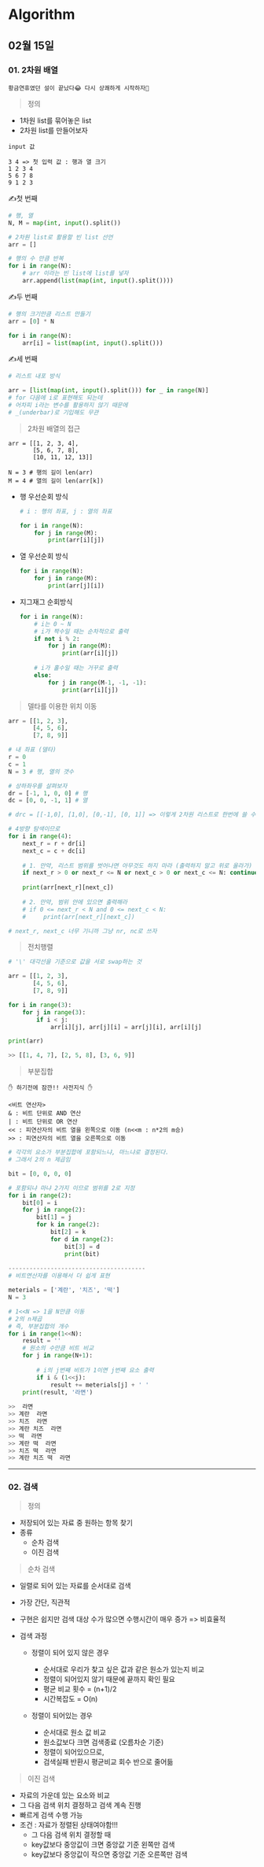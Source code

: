 # Algorithm

## 02월 15일

### 01. 2차원 배열

`황금연휴였던 설이 끝났다😂 다시 상쾌하게 시작하자💪`

> 정의

- 1차원  list를 묶어놓은 list
- 2차원 list를 만들어보자

```
input 값

3 4 => 첫 입력 값 : 행과 열 크기
1 2 3 4
5 6 7 8
9 1 2 3
```



✍첫 번째

```python
# 행, 열
N, M = map(int, input().split())

# 2차원 list로 활용할 빈 list 선언
arr = []

# 행의 수 만큼 반복
for i in range(N):
    # arr 이라는 빈 list에 list를 넣자
    arr.append(list(map(int, input().split())))
```

✍두 번째

```python
# 행의 크기만큼 리스트 만들기
arr = [0] * N

for i in range(N):
    arr[i] = list(map(int, input().split()))
```

✍세 번째

```python
# 리스트 내포 방식

arr = [list(map(int, input().split())) for _ in range(N)]
# for 다음에 i로 표현해도 되는데
# 어차피 i라는 변수를 활용하지 않기 때문에
# _(underbar)로 기입해도 무관
```



> 2차원 배열의 접근

```
arr = [[1, 2, 3, 4],
       [5, 6, 7, 8],
       [10, 11, 12, 13]]

N = 3 # 행의 길이 len(arr)
M = 4 # 열의 길이 len(arr[k])
```



- 행 우선순회 방식

  ```python
  # i : 행의 좌표, j : 열의 좌표
  
  for i in range(N):
      for j in range(M):
          print(arr[i][j])
  ```

- 열 우선순회 방식

  ```python
  for i in range(N):
      for j in range(M):
          print(arr[j][i])
  ```

- 지그재그 순회방식

  ```python
  for i in range(N):
      # i는 0 ~ N
      # i가 짝수일 때는 순차적으로 출력
      if not i % 2:
          for j in range(M):
              print(arr[i][j])
              
      # i가 홀수일 때는 거꾸로 출력
      else:
          for j in range(M-1, -1, -1):
              print(arr[i][j])
  ```



> 델타를 이용한 위치 이동

```python
arr = [[1, 2, 3],
       [4, 5, 6],
       [7, 8, 9]]

# 내 좌표 (델타)
r = 0
c = 1
N = 3 # 행, 열의 갯수

# 상하좌우를 살펴보자
dr = [-1, 1, 0, 0] # 행
dc = [0, 0, -1, 1] # 열

# drc = [[-1,0], [1,0], [0,-1], [0, 1]] => 이렇게 2차원 리스트로 한번에 쓸 수도 있다.

# 4방향 탐색이므로
for i in range(4):
    next_r = r + dr[i]
    next_c = c + dc[i]    
    
    # 1. 만약, 리스트 범위를 벗어나면 아무것도 하지 마라 (출력하지 말고 위로 올라가)
    if next_r > 0 or next_r <= N or next_c > 0 or next_c <= N: continue
    
    print(arr[next_r][next_c])
    
    # 2. 만약, 범위 안에 있으면 출력해라
    # if 0 <= next_r < N and 0 <= next_c < N:
    #     print(arr[next_r][next_c])

# next_r, next_c 너무 기니까 그냥 nr, nc로 쓰자
```



> 전치행렬

```python
# '\' 대각선을 기준으로 값을 서로 swap하는 것

arr = [[1, 2, 3],
       [4, 5, 6],
       [7, 8, 9]]

for i in range(3):
    for j in range(3):
        if i < j:
            arr[i][j], arr[j][i] = arr[j][i], arr[i][j]

print(arr)

>> [[1, 4, 7], [2, 5, 8], [3, 6, 9]]
```



> 부분집합

```
✋ 하기전에 잠깐!! 사전지식 ✋

<비트 연산자>
& : 비트 단위로 AND 연산
| : 비트 단위로 OR 연산
<< : 피연산자의 비트 열을 왼쪽으로 이동 (n<<m : n*2의 m승)
>> : 피연산자의 비트 열을 오른쪽으로 이동
```

```python
# 각각의 요소가 부분집합에 포함되느냐, 마느냐로 결정된다.
# 그래서 2의 n 제곱임

bit = [0, 0, 0, 0]

# 포함되냐 마냐 2가지 이므로 범위를 2로 지정
for i in range(2):
    bit[0] = i
    for j in range(2):
        bit[1] = j
        for k in range(2):
            bit[2] = k
            for d in range(2):
                bit[3] = d
                print(bit)
               
---------------------------------------
# 비트연산자를 이용해서 더 쉽게 표현

meterials = ['계란', '치즈', '떡']
N = 3

# 1<<N => 1을 N만큼 이동
# 2의 n제곱
# 즉, 부분집합의 개수
for i in range(1<<N):
    result = ''
    # 원소의 수만큼 비트 비교
    for j in range(N+1):
        
        # i의 j번째 비트가 1이면 j번째 요소 출력
        if i & (1<<j):
            result += meterials[j] + ' '
    print(result, '라면')
    
>>  라면
>> 계란  라면
>> 치즈  라면
>> 계란 치즈  라면
>> 떡  라면
>> 계란 떡  라면
>> 치즈 떡  라면
>> 계란 치즈 떡  라면
```



---------------------------------------



### 02. 검색

> 정의

- 저장되어 있는 자료 중 원하는 항목 찾기
- 종류
  - 순차 검색
  - 이진 검색



> 순차 검색

- 일렬로 되어 있는 자료를 순서대로 검색

- 가장 간단, 직관적

- 구현은 쉽지만 검색 대상 수가 많으면 수행시간이 매우 증가 => 비효율적

- 검색 과정

  - 정렬이 되어 있지 않은 경우
    - 순서대로 우리가 찾고 싶은 값과 같은 원소가 있는지 비교
    - 정렬이 되어있지 않기 때문에 끝까지 확인 필요
    - 평균 비교 횟수 = (n+1)/2
    - 시간복잡도 = O(n)

  - 정렬이 되어있는 경우
    - 순서대로 원소 값 비교
    - 원소값보다 크면 검색종료 (오름차순 기준)
    - 정렬이 되어있으므로, 
    - 검색실패 반환시 평균비교 회수 반으로 줄어듦



> 이진 검색

- 자료의 가운데 있는 요소와 비교
- 그 다음 검색 위치 결정하고 검색 계속 진행
- 빠르게 검색 수행 가능
- 조건 : 자료가 정렬된 상태여야함!!!
  - 그 다음 검색 위치 결정할 때 
  - key값보다 중앙값이 크면 중앙값 기준 왼쪽만 검색
  - key값보다 중앙값이 작으면 중앙값 기준 오른쪽만 검색